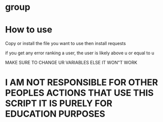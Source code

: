 # group

# How to use

Copy or install the file you want to use then install requests

if you get any error ranking a user, the user is likely above u or equal to u

MAKE SURE TO CHANGE UR VARIABLES ELSE IT WON"T WORK



# I AM NOT RESPONSIBLE FOR OTHER PEOPLES ACTIONS THAT USE THIS SCRIPT IT IS PURELY FOR EDUCATION PURPOSES 
